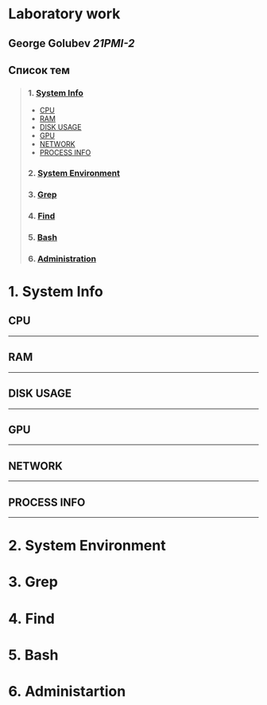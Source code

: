# Laboratory work

## **George Golubev** *21PMI-2*

## Список тем

> ### 1. [**System Info**](#1.&nbsp;System&nbsp;Info)
>- [CPU](##**CPU**)
>- [RAM](##**RAM**)
>- [DISK USAGE](##**DISK&nbsp;USAGE**)
>- [GPU](##**GPU**)
>- [NETWORK](##**NETWORK**)
>- [PROCESS INFO](##**PROCESS&nbsp;INFO**)
> ###  2. [**System&nbsp;Environment**](#2.&nbsp;**System&nbsp;Environment**)
> ###  3. [**Grep**](#3.&nbsp;**Grep**)
> ###  4. [**Find**](#4.&nbsp;**Find**)
> ###  5. [**Bash**](#5.&nbsp;**Bash**)
> ###  6. [**Administration**](#6.&nbsp;**Administartion**)



# 1.&nbsp;System&nbsp;Info
## **CPU**

----

## **RAM**

----

## **DISK&nbsp;USAGE**

----

## **GPU**

----

## **NETWORK**

----

## **PROCESS&nbsp;INFO**

----


# 2.&nbsp;**System&nbsp;Environment**

# 3.&nbsp;**Grep**

# 4.&nbsp;**Find**

# 5.&nbsp;**Bash**

# 6.&nbsp;**Administartion**